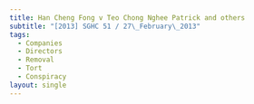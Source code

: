 ```yaml
---
title: Han Cheng Fong v Teo Chong Nghee Patrick and others
subtitle: "[2013] SGHC 51 / 27\_February\_2013"
tags:
  - Companies
  - Directors
  - Removal
  - Tort
  - Conspiracy
layout: single
---
```


